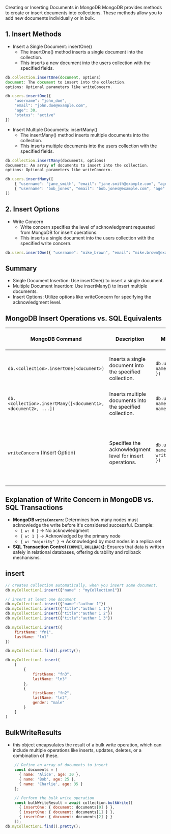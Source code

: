 Creating or Inserting Documents in MongoDB
MongoDB provides methods to create or insert documents into collections. These methods allow you to add new documents individually or in bulk.

## 1. Insert Methods
- Insert a Single Document: insertOne()
  - The insertOne() method inserts a single document into the collection.
  - This inserts a new document into the users collection with the specified fields.
```js
db.collection.insertOne(document, options)
document: The document to insert into the collection.
options: Optional parameters like writeConcern.

db.users.insertOne({
    "username": "john_doe",
    "email": "john.doe@example.com",
    "age": 30,
    "status": "active"
})
```
- Insert Multiple Documents: insertMany()
  - The insertMany() method inserts multiple documents into the collection.
  - This inserts multiple documents into the users collection with the specified fields.
```js
db.collection.insertMany(documents, options)
documents: An array of documents to insert into the collection.
options: Optional parameters like writeConcern.

db.users.insertMany([
    { "username": "jane_smith", "email": "jane.smith@example.com", "age": 25, "status": "active" },
    { "username": "bob_jones", "email": "bob.jones@example.com", "age": 35, "status": "inactive" }
])
```

## 2. Insert Options
- Write Concern
  - Write concern specifies the level of acknowledgment requested from MongoDB for insert operations.
  - This inserts a single document into the users collection with the specified write concern.
```js
db.users.insertOne({ "username": "mike_brown", "email": "mike.brown@example.com", "age": 28, "status": "active" }, { writeConcern: { w: "majority", j: true, wtimeout: 5000 } })
```

## Summary
- Single Document Insertion: Use insertOne() to insert a single document.
- Multiple Document Insertion: Use insertMany() to insert multiple documents.
- Insert Options: Utilize options like writeConcern for specifying the acknowledgment level.

## **MongoDB Insert Operations vs. SQL Equivalents**

| MongoDB Command | Description | MongoDB Example | RDBMS Equivalent (SQL) |
|----------------|------------|----------------|----------------------|
| `db.<collection>.insertOne(<document>)` | Inserts a single document into the specified collection. | `db.users.insertOne({ name: "John", age: 30 })` | `INSERT INTO users (name, age) VALUES ('John', 30);` |
| `db.<collection>.insertMany([<document1>, <document2>, ...])` | Inserts multiple documents into the specified collection. | `db.users.insertMany([{ name: "Alice" }, { name: "Bob" }])` | `INSERT INTO users (name) VALUES ('Alice'), ('Bob');` |
| `writeConcern` (Insert Option) | Specifies the acknowledgment level for insert operations. | `db.users.insertOne({ name: "John" }, { writeConcern: { w: 1 } })` | In SQL, write concerns are usually handled at the **transaction level** (e.g., `COMMIT` for durability). |

## **Explanation of Write Concern in MongoDB vs. SQL Transactions**
- **MongoDB `writeConcern`**: Determines how many nodes must acknowledge the write before it's considered successful. Example:  
  - `{ w: 0 }` → No acknowledgment  
  - `{ w: 1 }` → Acknowledged by the primary node  
  - `{ w: "majority" }` → Acknowledged by most nodes in a replica set  
- **SQL Transaction Control (`COMMIT`, `ROLLBACK`)**: Ensures that data is written safely in relational databases, offering durability and rollback mechanisms.

## insert 
```js
// creates collection automatically, when you insert some document.
db.myCollection1.insert({"name" : "myCollection1"})  

// insert at least one document
db.myCollection1.insert({"name":"author 1"})  
db.myCollection1.insert({"title":"author 1 1"})
db.myCollection1.insert({"title":"author 1 2"})
db.myCollection1.insert({"title":"author 1 3"})

db.myCollection1.insert({
	firstName: "fn1",
	lastName: "ln1"
})

db.myCollection1.find().pretty();

db.myCollection1.insert(
	[
		{
			firstName: "fn3",
			lastName: "ln3"
		},
		{
			firstName: "fn2",
			lastName: "ln2",
			gender: "male"
		}
	]
)
```

## BulkWriteResults
- this object encapsulates the result of a bulk write operation, which can include multiple operations like inserts, updates, deletes, or a combination of these.
```js
    // Define an array of documents to insert
    const documents = [
      { name: 'Alice', age: 30 },
      { name: 'Bob', age: 25 },
      { name: 'Charlie', age: 35 }
    ];

    // Perform the bulk write operation
    const bulkWriteResult = await collection.bulkWrite([
      { insertOne: { document: documents[0] } },
      { insertOne: { document: documents[1] } },
      { insertOne: { document: documents[2] } }
    ]);
db.myCollection1.find().pretty();
```
